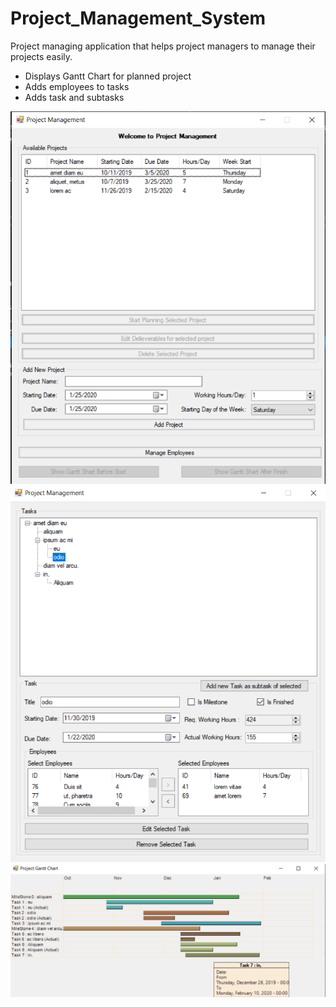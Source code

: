 # Project_Management_System
Project managing application that helps project managers to manage their projects easily.
* Displays Gantt Chart for planned project
* Adds employees to tasks
* Adds task and subtasks
<img src = "gitImages/1.png">
<img src = "gitImages/2.png">
<img src = "gitImages/3.png">